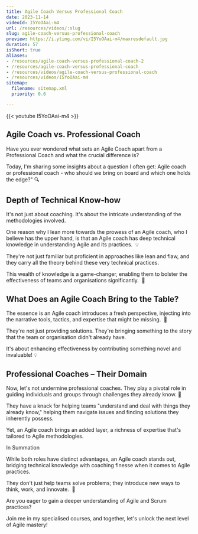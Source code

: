 ```yaml
---
title: Agile Coach Versus Professional Coach
date: 2023-11-14
videoId: I5YoOAai-m4
url: /resources/videos/:slug
slug: agile-coach-versus-professional-coach
preview: https://i.ytimg.com/vi/I5YoOAai-m4/maxresdefault.jpg
duration: 57
isShort: true
aliases:
- /resources/agile-coach-versus-professional-coach-2
- /resources/agile-coach-versus-professional-coach
- /resources/videos/agile-coach-versus-professional-coach
- /resources/videos/I5YoOAai-m4
sitemap:
  filename: sitemap.xml
  priority: 0.6

---
```



{{< youtube I5YoOAai-m4 >}}

## Agile Coach vs. Professional Coach

Have you ever wondered what sets an Agile Coach apart from a Professional Coach and what the crucial difference is?

Today, I'm sharing some insights about a question I often get: Agile coach or professional coach - who should we bring on board and which one holds the edge?" 🔍

## Depth of Technical Know-how

It's not just about coaching. It's about the intricate understanding of the methodologies involved.

One reason why I lean more towards the prowess of an Agile coach, who I believe has the upper hand, is that an Agile coach has deep technical knowledge in understanding Agile and its practices.  💡 

They're not just familiar but proficient in approaches like lean and flaw, and they carry all the theory behind these very technical practices.

This wealth of knowledge is a game-changer, enabling them to bolster the effectiveness of teams and organisations significantly.  🚀

## What Does an Agile Coach Bring to the Table?

The essence is an Agile coach introduces a fresh perspective, injecting into the narrative tools, tactics, and expertise that might be missing.  🎯

They're not just providing solutions. They're bringing something to the story that the team or organisation didn't already have.

It's about enhancing effectiveness by contributing something novel and invaluable! 💡

## Professional Coaches – Their Domain 

Now, let's not undermine professional coaches. They play a pivotal role in guiding individuals and groups through challenges they already know. 🔄

They have a knack for helping teams "understand and deal with things they already know," helping them navigate issues and finding solutions they inherently possess.

Yet, an Agile coach brings an added layer, a richness of expertise that's tailored to Agile methodologies.

In Summation 

While both roles have distinct advantages, an Agile coach stands out, bridging technical knowledge with coaching finesse when it comes to Agile practices.

They don't just help teams solve problems; they introduce new ways to think, work, and innovate.  🌟

Are you eager to gain a deeper understanding of Agile and Scrum practices?

Join me in my specialised courses, and together, let's unlock the next level of Agile mastery!




